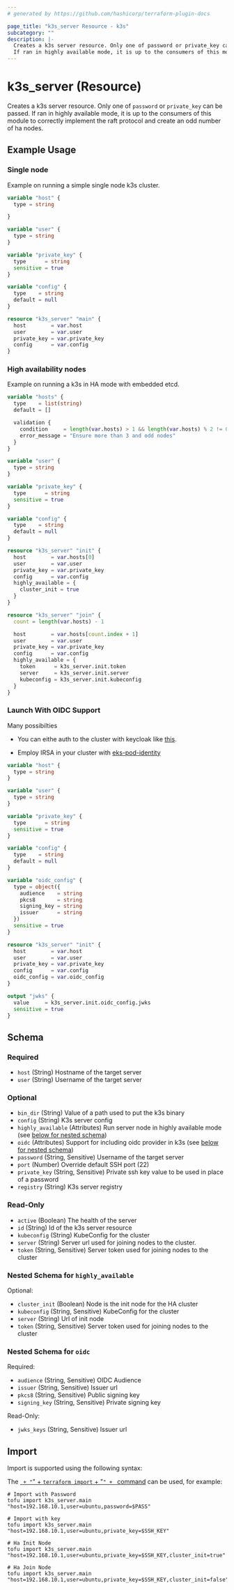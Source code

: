 ```yaml
---
# generated by https://github.com/hashicorp/terraform-plugin-docs

page_title: "k3s_server Resource - k3s"
subcategory: ""
description: |-
  Creates a k3s server resource. Only one of password or private_key can be passed.
  If ran in highly available mode, it is up to the consumers of this module to correctly implement the raft protocol and create an odd number of ha nodes.
---
```


# k3s_server (Resource)

Creates a k3s server resource. Only one of `password` or `private_key` can be passed.
If ran in highly available mode, it is up to the consumers of this module to correctly implement the raft protocol and create an odd number of ha nodes.

 
## Example Usage



### Single node

Example on running a simple single node k3s cluster.
 

```terraform
variable "host" {
  type = string

}

variable "user" {
  type = string
}

variable "private_key" {
  type      = string
  sensitive = true
}

variable "config" {
  type    = string
  default = null
}

resource "k3s_server" "main" {
  host        = var.host
  user        = var.user
  private_key = var.private_key
  config      = var.config
}
``` 


### High availability nodes

Example on running a k3s in HA mode with embedded etcd.
 

```terraform
variable "hosts" {
  type    = list(string)
  default = []

  validation {
    condition     = length(var.hosts) > 1 && length(var.hosts) % 2 != 0
    error_message = "Ensure more than 3 and odd nodes"
  }
}

variable "user" {
  type = string
}

variable "private_key" {
  type      = string
  sensitive = true
}

variable "config" {
  type    = string
  default = null
}

resource "k3s_server" "init" {
  host        = var.hosts[0]
  user        = var.user
  private_key = var.private_key
  config      = var.config
  highly_available = {
    cluster_init = true
  }
}

resource "k3s_server" "join" {
  count = length(var.hosts) - 1

  host        = var.hosts[count.index + 1]
  user        = var.user
  private_key = var.private_key
  config      = var.config
  highly_available = {
    token      = k3s_server.init.token
    server     = k3s_server.init.server
    kubeconfig = k3s_server.init.kubeconfig
  }
}
``` 


### Launch With OIDC Support

Many possibilties

- You can eithe auth to the cluster with keycloak like [this](https://geek-cookbook.funkypenguin.co.nz/kubernetes/oidc-authentication/k3s-keycloak/).

- Employ IRSA in your cluster with [eks-pod-identity](https://github.com/aws/amazon-eks-pod-identity-webhook)
 

```terraform
variable "host" {
  type = string
}

variable "user" {
  type = string
}

variable "private_key" {
  type      = string
  sensitive = true
}

variable "config" {
  type    = string
  default = null
}

variable "oidc_config" {
  type = object({
    audience    = string
    pkcs8       = string
    signing_key = string
    issuer      = string
  })
  sensitive = true
}

resource "k3s_server" "init" {
  host        = var.host
  user        = var.user
  private_key = var.private_key
  config      = var.config
  oidc_config = var.oidc_config
}

output "jwks" {
  value     = k3s_server.init.oidc_config.jwks
  sensitive = true
}
``` 


<!-- schema generated by tfplugindocs -->
## Schema

### Required

- `host` (String) Hostname of the target server
- `user` (String) Username of the target server

### Optional

- `bin_dir` (String) Value of a path used to put the k3s binary
- `config` (String) K3s server config
- `highly_available` (Attributes) Run server node in highly available mode (see [below for nested schema](#nestedatt--highly_available))
- `oidc` (Attributes) Support for including oidc provider in k3s (see [below for nested schema](#nestedatt--oidc))
- `password` (String, Sensitive) Username of the target server
- `port` (Number) Override default SSH port (22)
- `private_key` (String, Sensitive) Private ssh key value to be used in place of a password
- `registry` (String) K3s server registry

### Read-Only

- `active` (Boolean) The health of the server
- `id` (String) Id of the k3s server resource
- `kubeconfig` (String) KubeConfig for the cluster
- `server` (String) Server url  used for joining nodes to the cluster.
- `token` (String, Sensitive) Server token used for joining nodes to the cluster

<a id="nestedatt--highly_available"></a>
### Nested Schema for `highly_available`

Optional:

- `cluster_init` (Boolean) Node is the init node for the HA cluster
- `kubeconfig` (String, Sensitive) KubeConfig for the cluster
- `server` (String) Url of init node
- `token` (String, Sensitive) Server token used for joining nodes to the cluster


<a id="nestedatt--oidc"></a>
### Nested Schema for `oidc`

Required:

- `audience` (String, Sensitive) OIDC Audience
- `issuer` (String, Sensitive) Issuer url
- `pkcs8` (String, Sensitive) Public signing key
- `signing_key` (String, Sensitive) Private signing key

Read-Only:

- `jwks_keys` (String, Sensitive) Issuer url

## Import

Import is supported using the following syntax:

The [` + "`" + `terraform import` + "`" + ` command](https://developer.hashicorp.com/terraform/cli/commands/import) can be used, for example:

```shell
# Import with Password
tofu import k3s_server.main "host=192.168.10.1,user=ubuntu,password=$PASS"

# Import with key
tofu import k3s_server.main "host=192.168.10.1,user=ubuntu,private_key=$SSH_KEY"

# Ha Init Node
tofu import k3s_server.main "host=192.168.10.1,user=ubuntu,private_key=$SSH_KEY,cluster_init=true"

# Ha Join Node
tofu import k3s_server.main "host=192.168.10.1,user=ubuntu,private_key=$SSH_KEY,cluster_init=false"
```